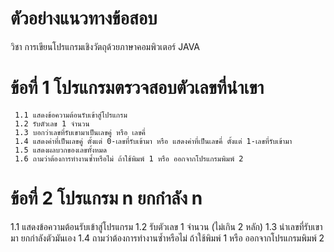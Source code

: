 # ตัวอย่างแนวทางข้อสอบ
วิชา การเขียนโปรแกรมเชิงวัตถุด้วยภาษาคอมพิวเตอร์ JAVA
# ข้อที่ 1 โปรแกรมตรวจสอบตัวเลขที่นำเขา
     1.1 แสดงข้อความต้อนรับเข้าสู่โปรแกรม
     1.2 รับตัวเลข 1 จำนวน
     1.3 บอกว่าเลขที่รับเขามาเป็นเลขคู่ หรือ เลขคี่
     1.4 แสดงค่าที่เป็นเลขคู่ ตั้งแต่ 0-เลขที่รับเข้ามา หรือ แสดงค่าที่เป็นเลขคี่ ตั้งแต่ 1-เลขที่รับเข้ามา
     1.5 แสดงผลบวกของเลขทั้งหมด
     1.6 ถามว่าต้องการทำงานซ้ำหรือไม่ ถ้าใช้พิมพ์ 1 หรือ ออกจากโปรแกรมพิมพ์ 2
# ข้อที่ 2 โปรแกรม n ยกกำลัง n

 1.1 แสดงข้อความต้อนรับเข้าสู่โปรแกรม
 1.2 รับตัวเลข 1 จำนวน (ไม่เกิน 2 หลัก)
 1.3 นำเลขที่รับเขามา ยกกำลังตัวมันเอง
 1.4 ถามว่าต้องการทำงานซ้ำหรือไม่ ถ้าใช้พิมพ์ 1 หรือ ออกจากโปรแกรมพิมพ์ 2
